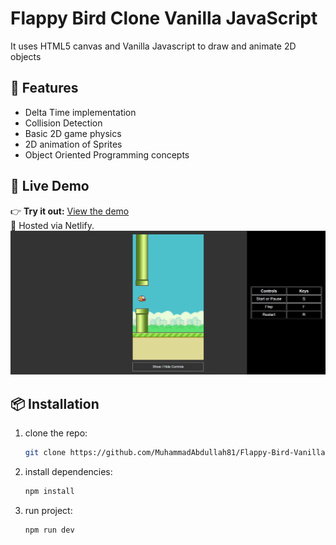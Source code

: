 # Flappy Bird Clone Vanilla JavaScript
It uses HTML5 canvas and Vanilla Javascript to draw and animate 2D objects

## 🚀 Features
- Delta Time implementation
- Collision Detection
- Basic 2D game physics
- 2D animation of Sprites
- Object Oriented Programming concepts

## 🚀 Live Demo
👉 **Try it out:** [View the demo](https://flappybirdvanillajs.netlify.app/)  
🔗 Hosted via Netlify.  
![Demo Screenshot](https://github.com/MuhammadAbdullah81/Flappy-Bird-Vanilla-JS/blob/main/public/sc.png)

## 📦 Installation
1. clone the repo:
   ```bash
   git clone https://github.com/MuhammadAbdullah81/Flappy-Bird-Vanilla-JS/tree/main
2. install dependencies:
   ```bash
   npm install
3. run project:
   ```bash
   npm run dev
